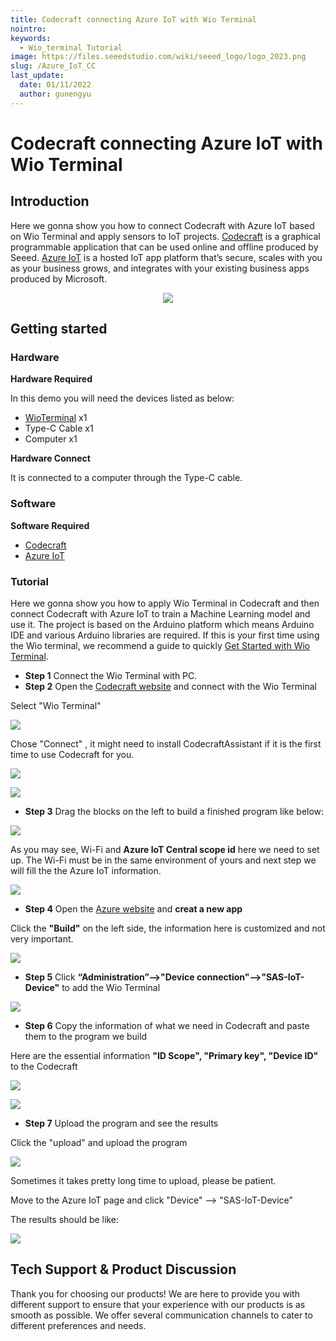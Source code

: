 ```yaml
---
title: Codecraft connecting Azure IoT with Wio Terminal
nointro:
keywords:
  - Wio_terminal Tutorial
image: https://files.seeedstudio.com/wiki/seeed_logo/logo_2023.png
slug: /Azure_IoT_CC
last_update:
  date: 01/11/2022
  author: gunengyu
---
```

# Codecraft connecting Azure IoT with Wio Terminal

## Introduction

Here we gonna show you how to connect Codecraft with Azure IoT based on Wio Terminal and apply sensors to IoT projects. [Codecraft](https://ide.tinkergen.com/) is a graphical programmable application that can be used online and offline produced by Seeed. [Azure IoT](https://apps.azureiotcentral.com/) is a hosted IoT app platform that’s secure, scales with you as your business grows, and integrates with your existing business apps produced by Microsoft.

<div align="center"><img src="https://files.seeedstudio.com/wiki/CCandAzure/jihe.png" /></div>

## Getting started

### Hardware

**Hardware Required**

In this demo you will need the devices listed as below:

- [WioTerminal](https://www.seeedstudio.com/Wio-Terminal-p-4509.html) x1
- Type-C Cable x1
- Computer x1

**Hardware Connect**

It is connected to a computer through the Type-C cable.

### Software

**Software Required**

- [Codecraft](https://ide.tinkergen.com/)
- [Azure IoT](https://apps.azureiotcentral.com/)

### Tutorial

Here we gonna show you how to apply Wio Terminal in Codecraft and then connect Codecraft with Azure IoT to train a Machine Learning model and use it. The project is based on the Arduino platform which means Arduino IDE and various Arduino libraries are required. If this is your first time using the Wio terminal, we recommend a guide to quickly [Get Started with Wio Terminal](https://wiki.seeedstudio.com/Wio-Terminal-Getting-Started/).

- **Step 1** Connect the Wio Terminal with PC.
- **Step 2** Open the [Codecraft website](https://ide.tinkergen.com/) and connect with the Wio Terminal

Select "Wio Terminal"

![](https://files.seeedstudio.com/wiki/CCandAzure/cc1.png)

Chose "Connect" , it might need to install CodecraftAssistant if it is the first time to use Codecraft for you.

![](https://files.seeedstudio.com/wiki/CCandAzure/cc2.png)

![](https://files.seeedstudio.com/wiki/CCandAzure/cc3.png)

- **Step 3** Drag the blocks on the left to build a finished program like below:

![](https://files.seeedstudio.com/wiki/CCandAzure/cc5.png)

As you may see, Wi-Fi and **Azure IoT Central scope id** here we need to set up. The Wi-Fi must be in the same environment of yours and next step we will fill the the Azure IoT information.

![](https://files.seeedstudio.com/wiki/CCandAzure/cc6.png)

- **Step 4** Open the [Azure website](https://ide.tinkergen.com/) and **creat a new app**

Click the **"Build"** on the left side, the information here is customized and not very important.

![](https://files.seeedstudio.com/wiki/CCandAzure/az.png)

- **Step 5** Click **“Administration”-->"Device connection"-->"SAS-IoT-Device"** to add the Wio Terminal

![](https://files.seeedstudio.com/wiki/CCandAzure/az3.png)

- **Step 6** Copy the information of what we need in Codecraft and paste them to the program we build

Here are the essential information **"ID Scope", "Primary key", "Device ID"** to the Codecraft

![](https://files.seeedstudio.com/wiki/CCandAzure/az5.png)

![](https://files.seeedstudio.com/wiki/CCandAzure/az6.png)

- **Step 7** Upload the program and see the results

Click the "upload" and upload the program

![](https://files.seeedstudio.com/wiki/CCandAzure/ccaz4.png)

Sometimes it takes pretty long time to upload, please be patient.

Move to the Azure IoT page and click "Device" --> "SAS-IoT-Device"

The results should be like:

![](https://files.seeedstudio.com/wiki/CCandAzure/ccaz5.png)

## Tech Support & Product Discussion

Thank you for choosing our products! We are here to provide you with different support to ensure that your experience with our products is as smooth as possible. We offer several communication channels to cater to different preferences and needs.

<div class="button_tech_support_container">
<a href="https://forum.seeedstudio.com/" class="button_forum"></a> 
<a href="https://www.seeedstudio.com/contacts" class="button_email"></a>
</div>

<div class="button_tech_support_container">
<a href="https://discord.gg/eWkprNDMU7" class="button_discord"></a> 
<a href="https://github.com/Seeed-Studio/wiki-documents/discussions/69" class="button_discussion"></a>
</div>
